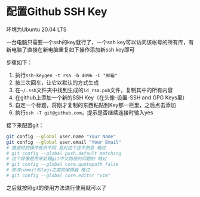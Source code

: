 # 配置Github SSH Key

环境为Ubuntu 20.04 LTS

一台电脑只需要一个ssh的key就行了，一个ssh key可以访问该帐号的所有库，有新电脑了直接在新电脑重复如下操作添加新ssh key即可

步骤如下：

1. 执行`ssh-keygen -t rsa -b 4096 -C "邮箱"`
2. 按三次回车，让它以默认的方式生成
3. 在`~/.ssh`文件夹中找到生成的`id_rsa.pub`文件，复制其中的所有内容
4. 在github上添加一个新的SSH Key（在头像-设置-SSH and GPG Keys里）
5. 自定一个标题，将刚才复制的东西粘贴到Key那一栏里，之后点击添加
6. 执行`ssh -T git@github.com`，提示是否继续连接时输入yes

接下来配置git：

```bash
git config --global user.name "Your Name"
git config --global user.email "Your Email"
# 推送时的操作有所不同 我对这个还不熟悉 略过
# git config --global push.default matching
# 这个好像是用来处理git中文路径的问题的 略过
# git config --global core.quotepath false
# 修改commit和tags之类的编辑器 略过
# git config --global core.editor "vim" 
```

之后就按照git的使用方法进行使用就可以了